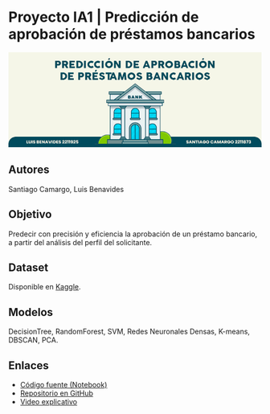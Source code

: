 # Proyecto IA1 | Predicción de aprobación de préstamos bancarios

![Banner](./BannerIA.jpg)

## Autores
Santiago Camargo, Luis Benavides

## Objetivo
Predecir con precisión y eficiencia la aprobación de un préstamo bancario, a partir del análisis del perfil del solicitante.

## Dataset
Disponible en [Kaggle](https://www.kaggle.com/datasets/lorenzozoppelletto/financial-risk-for-loan-approval).

## Modelos
DecisionTree, RandomForest, SVM, Redes Neuronales Densas, K-means, DBSCAN, PCA.

## Enlaces
- [Código fuente (Notebook)](https://colab.research.google.com/drive/1Tc-GURot4T7p8PRa4-F2v4_TtRGD3hrC?usp=sharing)
- [Repositorio en GitHub](https://github.com/scamargo27/Proyecto_IA_2025_1)
- [Video explicativo](https://youtu.be/5zTswH_xA9I)

